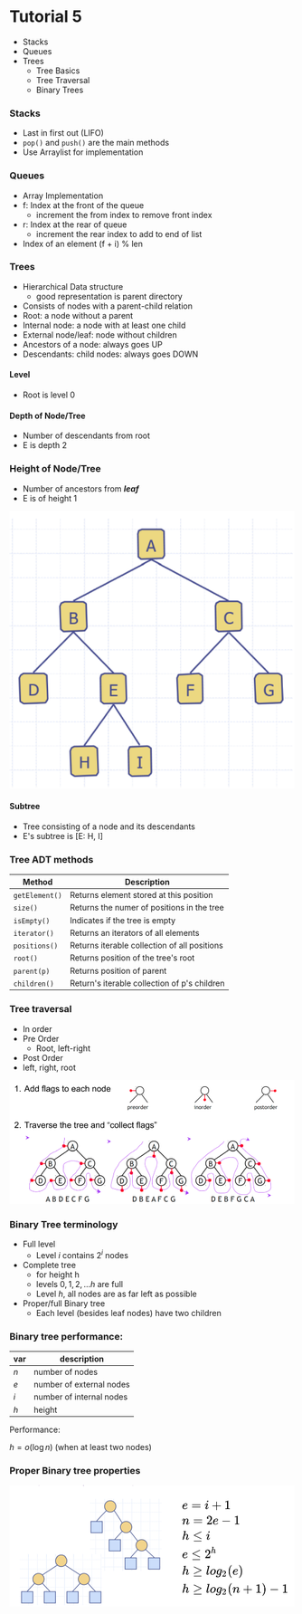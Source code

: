 # Tutorial 5

- Stacks
- Queues
- Trees
  - Tree Basics
  - Tree Traversal
  - Binary Trees


### Stacks
- Last in first out (LIFO)
- ``pop()`` and ``push()`` are the main methods
- Use Arraylist for implementation

### Queues
- Array Implementation
- f: Index at the front of the queue
  - increment the from index to remove front index
- r: Index at the rear of queue
  - increment the rear index to add to end of list
- Index of an element (f + i) % len

### Trees
- Hierarchical Data structure
  - good representation is parent directory
- Consists of nodes with a parent-child relation
- Root: a node without a parent
- Internal node: a node with at least one child
- External node/leaf: node without children
- Ancestors of a node: always goes UP
- Descendants: child nodes: always goes DOWN

#### Level
- Root is level 0

#### Depth of Node/Tree
- Number of descendants from root
- E is depth 2

### Height of Node/Tree
- Number of ancestors from ***leaf***
- E is of height 1

![Alt text](assets/IMG41.PNG)

#### Subtree
- Tree consisting of a node and its descendants
- E's subtree is [E: H, I]

### Tree ADT methods
|Method| Description
|---|---|
|``getElement()``|Returns element stored at this position
|``size()`` |Returns the numer of positions in the tree
|``isEmpty()``| Indicates if the tree is empty
|``iterator()``| Returns an iterators of all elements
|``positions()``| Returns iterable collection of all positions
|``root()``| Returns position of the tree's root
|``parent(p)``|Returns position of parent
|``children()``| Return's iterable collection of p's children


### Tree traversal
- In order
- Pre Order
  - Root, left-right
- Post Order
- left, right, root


![Alt text](assets/IMG42.PNG)


### Binary Tree terminology
- Full level
  - Level $i$ contains $2^{i}$ nodes
- Complete tree
  - for height h
  - levels $0, 1, 2, ... h$ are full
  - Level $h$, all nodes are as far left as possible
- Proper/full Binary tree
  - Each level (besides leaf nodes) have two children

### Binary tree performance:
|**var**| **description**
|---|---
|$n$| number of nodes
|$e$ | number of external nodes
|$i$| number of internal nodes
|$h$| height 

Performance:

$h= o(\log n)$
(when at least two nodes)

### Proper Binary tree properties

![Alt text](assets/IMG43.PNG)

